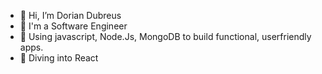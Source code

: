 - 👋 Hi, I’m Dorian Dubreus
- 👀 I'm a Software Engineer 
- 🌱 Using javascript, Node.Js, MongoDB to build functional, userfriendly apps. 
- 💞️ Diving into React


<!---
ethAmazinDor/ethAmazinDor is a ✨ special ✨ repository because its `README.md` (this file) appears on your GitHub profile.
You can click the Preview link to take a look at your changes.
--->
